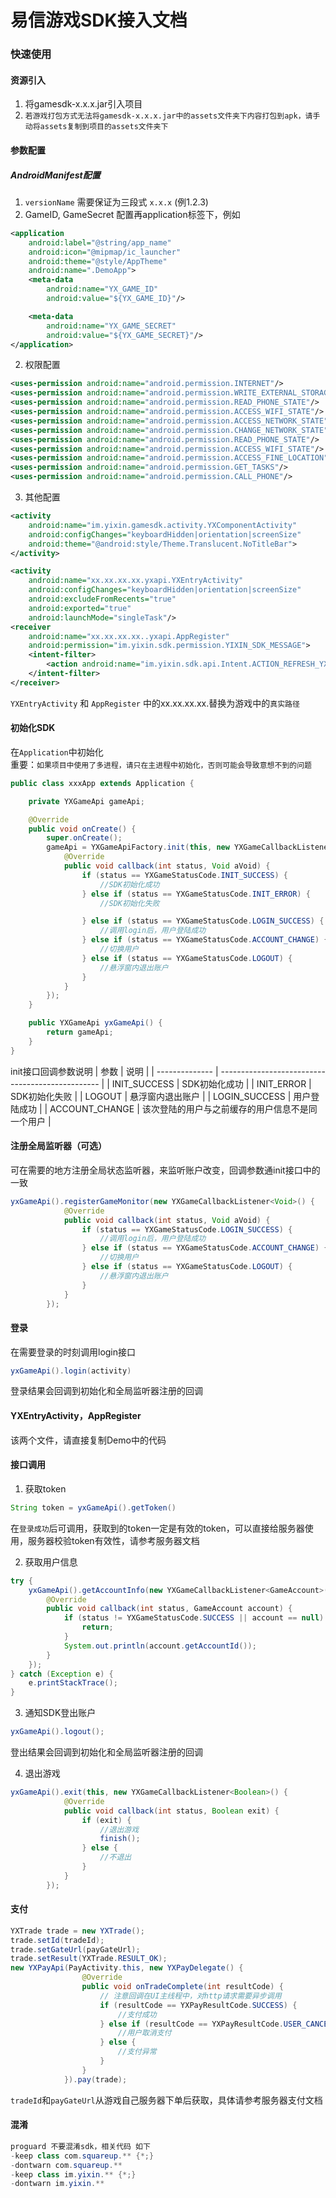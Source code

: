 # 易信游戏SDK接入文档

### 快速使用

#### 资源引入
1. 将gamesdk-x.x.x.jar引入项目
2. `若游戏打包方式无法将gamesdk-x.x.x.jar中的assets文件夹下内容打包到apk，请手动将assets复制到项目的assets文件夹下`

#### 参数配置
##### AndroidManifest配置
1. `versionName` 需要保证为三段式 `x.x.x` (例1.2.3)
2. GameID, GameSecret 配置再application标签下，例如
```xml
<application
    android:label="@string/app_name"
    android:icon="@mipmap/ic_launcher"
    android:theme="@style/AppTheme"
    android:name=".DemoApp">
    <meta-data
        android:name="YX_GAME_ID"
        android:value="${YX_GAME_ID}"/>

    <meta-data
        android:name="YX_GAME_SECRET"
        android:value="${YX_GAME_SECRET}"/>
</application>
```
2. 权限配置
```xml
<uses-permission android:name="android.permission.INTERNET"/>
<uses-permission android:name="android.permission.WRITE_EXTERNAL_STORAGE"/>
<uses-permission android:name="android.permission.READ_PHONE_STATE"/>
<uses-permission android:name="android.permission.ACCESS_WIFI_STATE"/>
<uses-permission android:name="android.permission.ACCESS_NETWORK_STATE"/>
<uses-permission android:name="android.permission.CHANGE_NETWORK_STATE"/>
<uses-permission android:name="android.permission.READ_PHONE_STATE"/>
<uses-permission android:name="android.permission.ACCESS_WIFI_STATE"/>
<uses-permission android:name="android.permission.ACCESS_FINE_LOCATION"/>
<uses-permission android:name="android.permission.GET_TASKS"/>
<uses-permission android:name="android.permission.CALL_PHONE"/>
```
3. 其他配置
```xml
<activity
    android:name="im.yixin.gamesdk.activity.YXComponentActivity"
    android:configChanges="keyboardHidden|orientation|screenSize"
    android:theme="@android:style/Theme.Translucent.NoTitleBar">
</activity>

<activity
    android:name="xx.xx.xx.xx.yxapi.YXEntryActivity"
    android:configChanges="keyboardHidden|orientation|screenSize"
    android:excludeFromRecents="true"
    android:exported="true"
    android:launchMode="singleTask"/>
<receiver
    android:name="xx.xx.xx.xx..yxapi.AppRegister"
    android:permission="im.yixin.sdk.permission.YIXIN_SDK_MESSAGE">
    <intent-filter>
        <action android:name="im.yixin.sdk.api.Intent.ACTION_REFRESH_YXAPP"/>
    </intent-filter>
</receiver>

```
`YXEntryActivity` 和 `AppRegister` 中的xx.xx.xx.xx.替换为游戏中的`真实路径`

#### 初始化SDK
在`Application`中初始化  
重要：`如果项目中使用了多进程，请只在主进程中初始化，否则可能会导致意想不到的问题`
```java
public class xxxApp extends Application {

    private YXGameApi gameApi;

    @Override
    public void onCreate() {
        super.onCreate();
        gameApi = YXGameApiFactory.init(this, new YXGameCallbackListener<Void>() {
            @Override
            public void callback(int status, Void aVoid) {
                if (status == YXGameStatusCode.INIT_SUCCESS) {
                    //SDK初始化成功
                } else if (status == YXGameStatusCode.INIT_ERROR) {
                    //SDK初始化失败

                } else if (status == YXGameStatusCode.LOGIN_SUCCESS) {
                    //调用login后，用户登陆成功
                } else if (status == YXGameStatusCode.ACCOUNT_CHANGE) {
                    //切换用户
                } else if (status == YXGameStatusCode.LOGOUT) {
                    //悬浮窗内退出账户
                }
            }
        });
    }

    public YXGameApi yxGameApi() {
        return gameApi;
    }
}
```
init接口回调参数说明
| 参数           | 说明                                             |
| -------------- | ------------------------------------------------ |
| INIT_SUCCESS   | SDK初始化成功                                    |
| INIT_ERROR     | SDK初始化失败                                   |
| LOGOUT         | 悬浮窗内退出账户                                 |
| LOGIN_SUCCESS  | 用户登陆成功                                     |
| ACCOUNT_CHANGE | 该次登陆的用户与之前缓存的用户信息不是同一个用户 |

#### 注册全局监听器（可选）
可在需要的地方注册全局状态监听器，来监听账户改变，回调参数通init接口中的一致
```java
yxGameApi().registerGameMonitor(new YXGameCallbackListener<Void>() {
            @Override
            public void callback(int status, Void aVoid) {
                if (status == YXGameStatusCode.LOGIN_SUCCESS) {
                    //调用login后，用户登陆成功
                } else if (status == YXGameStatusCode.ACCOUNT_CHANGE) {
                    //切换用户
                } else if (status == YXGameStatusCode.LOGOUT) {
                    //悬浮窗内退出账户
                }
            }
        });
```

#### 登录
在需要登录的时刻调用login接口
```java
yxGameApi().login(activity)
```
登录结果会回调到初始化和全局监听器注册的回调

#### YXEntryActivity，AppRegister
该两个文件，请直接复制Demo中的代码

#### 接口调用
1. 获取token
```java
String token = yxGameApi().getToken()
```
在`登录成功`后可调用，获取到的token一定是有效的token，可以直接给服务器使用，服务器校验token有效性，请参考服务器文档

2. 获取用户信息
```java
try {
    yxGameApi().getAccountInfo(new YXGameCallbackListener<GameAccount>() {
        @Override
        public void callback(int status, GameAccount account) {
            if (status != YXGameStatusCode.SUCCESS || account == null) {
                return;
            }
            System.out.println(account.getAccountId());
        }
    });
} catch (Exception e) {
    e.printStackTrace();
}
```

3. 通知SDK登出账户
```java
yxGameApi().logout();
```
登出结果会回调到初始化和全局监听器注册的回调

4. 退出游戏
```java
yxGameApi().exit(this, new YXGameCallbackListener<Boolean>() {
            @Override
            public void callback(int status, Boolean exit) {
                if (exit) {
                    //退出游戏
                    finish();
                } else {
                    //不退出
                }
            }
        });
```

#### 支付
```java
YXTrade trade = new YXTrade();
trade.setId(tradeId);
trade.setGateUrl(payGateUrl);
trade.setResult(YXTrade.RESULT_OK);
new YXPayApi(PayActivity.this, new YXPayDelegate() {
                @Override
                public void onTradeComplete(int resultCode) {
                    // 注意回调在UI主线程中，对http请求需要异步调用
                    if (resultCode == YXPayResultCode.SUCCESS) {
                        //支付成功
                    } else if (resultCode == YXPayResultCode.USER_CANCEL) {
                        //用户取消支付
                    } else {
                        //支付异常
                    }
                }
            }).pay(trade);
```
`tradeId`和`payGateUrl`从游戏自己服务器下单后获取，具体请参考服务器支付文档

#### 混淆
```java
proguard 不要混淆sdk，相关代码 如下
-keep class com.squareup.** {*;}
-dontwarn com.squareup.**
-keep class im.yixin.** {*;}
-dontwarn im.yixin.**

```
